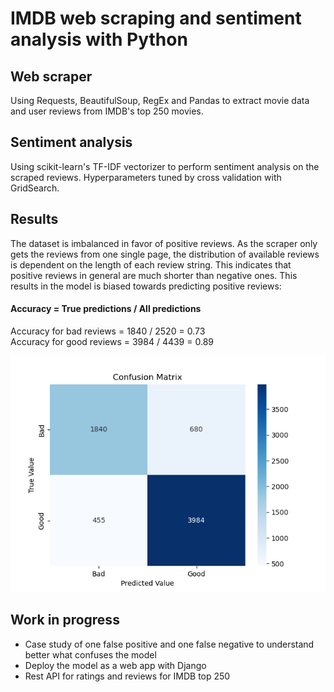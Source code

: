# IMDB web scraping and sentiment analysis with Python

## Web scraper
Using Requests, BeautifulSoup, RegEx and Pandas to extract movie data and user reviews from IMDB's top 250 movies.

## Sentiment analysis
Using scikit-learn's TF-IDF vectorizer to perform sentiment analysis on the scraped reviews. Hyperparameters tuned by cross validation with GridSearch.

## Results
The dataset is imbalanced in favor of positive reviews. As the scraper only gets the reviews from one single page, the distribution of available reviews is dependent on the length of each review string. This indicates that positive reviews in general are much shorter than negative ones. This results in the model is biased towards predicting positive reviews:

#### Accuracy = True predictions / All predictions
Accuracy for bad reviews = 1840 / 2520 = 0.73 <br>
Accuracy for good reviews = 3984 / 4439 = 0.89

![Confuson Matrix](results/ConfusionMatrix.png "Confusion Matrix")

## Work in progress
<ul> 
    <li> Case study of one false positive and one false negative to understand better what confuses the model </li>
    <li> Deploy the model as a web app with Django </li>
    <li> Rest API for ratings and reviews for IMDB top 250 </li>


